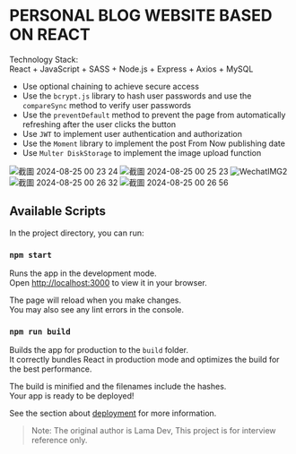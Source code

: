 # PERSONAL BLOG WEBSITE BASED ON REACT

Technology Stack:<br>React + JavaScript + SASS + Node.js + Express + Axios + MySQL

- Use optional chaining to achieve secure access
- Use the `bcrypt.js` library to hash user passwords and use the `compareSync` method to verify user passwords
- Use the `preventDefault` method to prevent the page from automatically refreshing after the user clicks the button
- Use `JWT` to implement user authentication and authorization
- Use the `Moment` library to implement the post From Now publishing date
- Use `Multer DiskStorage` to implement the image upload function

![截圖 2024-08-25 00 23 24](https://github.com/user-attachments/assets/14157fb5-ba9d-4694-af64-fe69c503b02f)
![截圖 2024-08-25 00 25 23](https://github.com/user-attachments/assets/7e8fb852-4395-4aee-95d5-95c93056b38e)
![WechatIMG2](https://github.com/user-attachments/assets/577f4515-ed70-4831-9634-531d5ca583cf)
![截圖 2024-08-25 00 26 32](https://github.com/user-attachments/assets/ea7457e7-3a84-4dcb-942e-3aca4005756d)
![截圖 2024-08-25 00 26 56](https://github.com/user-attachments/assets/a6f24e41-9da3-427e-a434-83fcd6a9f571)

## Available Scripts

In the project directory, you can run:

### `npm start`

Runs the app in the development mode.\
Open [http://localhost:3000](http://localhost:3000) to view it in your browser.

The page will reload when you make changes.\
You may also see any lint errors in the console.

### `npm run build`

Builds the app for production to the `build` folder.\
It correctly bundles React in production mode and optimizes the build for the best performance.

The build is minified and the filenames include the hashes.\
Your app is ready to be deployed!

See the section about [deployment](https://facebook.github.io/create-react-app/docs/deployment) for more information.

> Note: The original author is Lama Dev, This project is for interview reference only.
